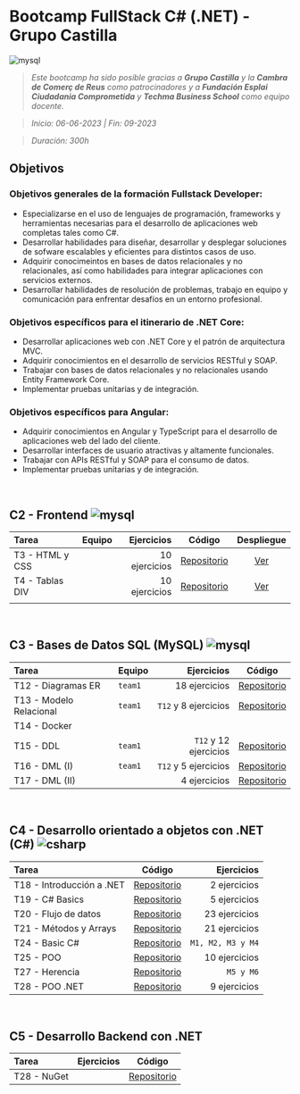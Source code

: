# Bootcamp FullStack C# (.NET) -  Grupo Castilla
![mysql](https://skillicons.dev/icons?i=html,css,bootstrap,js,ts,angular,mysql,docker,cs,dotnet&theme=light)

<!-- Objetivos del Bootcamp: [Ver más](#objetivos) -->

> _Este bootcamp ha sido posible gracias a **Grupo Castilla** y la **Cambra de Comerç de Reus** como patrocinadores y a **Fundación Esplai Ciudadania Comprometida** y **Techma Business School** como equipo docente._

> *Inicio: 06-06-2023 | Fin: 09-2023*

> *Duración: 300h*


## Objetivos
### Objetivos generales de la formación Fullstack Developer:
- Especializarse en el uso de lenguajes de programación, frameworks y herramientas necesarias para el desarrollo de aplicaciones web completas tales como C#.
- Desarrollar habilidades para diseñar, desarrollar y desplegar soluciones de sofware escalables y eficientes para distintos casos de uso.
- Adquirir conocimeintos en bases de datos relacionales y no relacionales, así como habilidades para integrar aplicaciones con servicios externos.
- Desarrollar habilidades de resolución de problemas, trabajo en equipo y comunicación para enfrentar desafíos en un entorno profesional.

### Objetivos específicos para el itinerario de .NET Core:
- Desarrollar aplicaciones web con .NET Core y el patrón de arquitectura MVC.
- Adquirir conocimientos en el desarrollo de servicios RESTful y SOAP.
- Trabajar con bases de datos relacionales y no relacionales usando Entity Framework Core.
- Implementar pruebas unitarias y de integración.

### Objetivos específicos para Angular:
- Adquirir conocimientos en Angular y TypeScript para el desarrollo de aplicaciones web del lado del cliente.
- Desarrollar interfaces de usuario atractivas y altamente funcionales.
- Trabajar con APIs RESTful y SOAP para el consumo de datos.
- Implementar pruebas unitarias y de integración.
<br>

## C2 - Frontend ![mysql](https://skillicons.dev/icons?i=html,css,bootstrap,js,ts,angular&theme=light)
| Tarea | Equipo | Ejercicios  | Código | Despliegue |
| :--- | --- | ---: | --- | :---: |
| T3 - HTML y CSS | | 10 ejercicios | [Repositorio](https://github.com/santiarroyave/sao-fe-gc-ejercicios-T03-HTML-CSS-06-2023) | [Ver](https://santiarroyave.github.io/sao-fe-gc-ejercicios-T03-HTML-CSS-06-2023/) |  
| T4 - Tablas DIV | |10 ejercicios | [Repositorio](https://github.com/santiarroyave/sao-fe-gc-ejercicios-T04-Tablas-DIV-06-2023) | [Ver](https://santiarroyave.github.io/sao-fe-gc-ejercicios-T04-Tablas-DIV-06-2023/) |
| | | | | |
<br>


## C3 - Bases de Datos SQL (MySQL) ![mysql](https://skillicons.dev/icons?i=mysql,docker&theme=light)
  
| Tarea | Equipo | Ejercicios | Código |
| :--- | --- | ---: | --- |
| T12 - Diagramas ER         | `team1` | 18 ejercicios          | [Repositorio](https://github.com/santiarroyave/team1-fe-gc-c3-BBDD-07-2023) |
| T13 - Modelo Relacional    | `team1` | `T12` y 8 ejercicios   | [Repositorio](https://github.com/santiarroyave/team1-fe-gc-c3-BBDD-07-2023) |
| T14 - Docker               |
| T15 - DDL                  | `team1` | `T12` y 12 ejercicios  | [Repositorio](https://github.com/santiarroyave/team1-fe-gc-c3-BBDD-07-2023) |
| T16 - DML (I)              | `team1` | `T12` y 5 ejercicios   | [Repositorio](https://github.com/santiarroyave/team1-fe-gc-c3-BBDD-07-2023) |
| T17 - DML (II)             |         | 4 ejercicios           | [Repositorio](https://github.com/santiarroyave/sao-fe-gc-ejercicios-c3-BBDD-07-2023) |
<br>

## C4 - Desarrollo orientado a objetos con .NET (C#) ![csharp](https://skillicons.dev/icons?i=cs)
  
| Tarea | Código | Ejercicios |
| :--- | --- | ---: |
| T18 - Introducción a .NET  | [Repositorio](https://github.com/santiarroyave/sao-fe-gc-c4-T01-ejercicios-microsoft-net-08-2023)       | 2 ejercicios |
| T19 - C# Basics            | [Repositorio](https://github.com/santiarroyave/sao-fe-gc-ejercicios-c4-T19-c-sharp-basics-08-2023)      | 5 ejercicios |
| T20 - Flujo de datos       | [Repositorio](https://github.com/santiarroyave/sao-fe-gc-ejercicios-c4-T20-flujo-de-datos-08-2023)      | 23 ejercicios |
| T21 - Métodos y Arrays     | [Repositorio](https://github.com/santiarroyave/sao-fe-gc-ejercicios-c4-T21-metodos-y-arrays-08-2023)    | 21 ejercicios |
| T24 - Basic C#             | [Repositorio](https://github.com/santiarroyave/sao-fe-gc-ejercicios-c4-T24-basic-c-sharp-08-2023)       | `M1, M2, M3 y M4` |
| T25 - POO                  | [Repositorio](https://github.com/santiarroyave/sao-fe-gc-ejercicios-c4-T25-c-sharp-POO-08-2023)         | 10 ejercicios |
| T27 - Herencia             | [Repositorio](https://github.com/santiarroyave/sao-fe-gc-ejercicios-c4-T27-c-sharp-herencia-08-2023)    | `M5 y M6` |
| T28 - POO .NET             | [Repositorio](https://github.com/santiarroyave/sao-fe-gc-ejercicios-c4-T28-c-sharp-POO-NET-08-2023)     | 9 ejercicios |
<br>

## C5 - Desarrollo Backend con .NET
| Tarea | Ejercicios | Código |
| :--- | ---: | --- |
| T28 - NuGet | | [Repositorio](https://github.com/santiarroyave/sao-fe-gc-ejercicios-c5-T28-nuget-08-2023/) |
<br>
